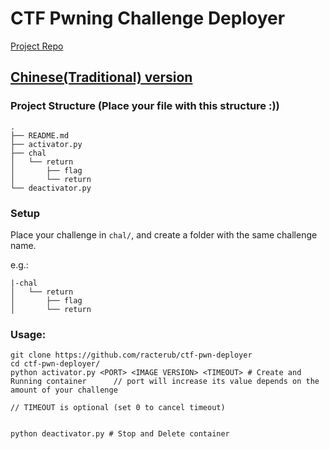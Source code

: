CTF Pwning Challenge Deployer
===

[Project Repo](https://github.com/racterub/ctf-pwn-deployer)

## [Chinese(Traditional) version](README-zhtw.md)

### Project Structure (Place your file with this structure :))
```
.
├── README.md
├── activator.py
├── chal
│   └── return
│       ├── flag
│       └── return
└── deactivator.py
```

### Setup
Place your challenge in `chal/`, and create a folder with the same challenge name.

e.g.:
```
|-chal
│   └── return
│       ├── flag
│       └── return
```

### Usage:
```
git clone https://github.com/racterub/ctf-pwn-deployer
cd ctf-pwn-deployer/
python activator.py <PORT> <IMAGE VERSION> <TIMEOUT> # Create and Running container      // port will increase its value depends on the amount of your challenge 
                                                                                        // TIMEOUT is optional (set 0 to cancel timeout)


python deactivator.py # Stop and Delete container
```
